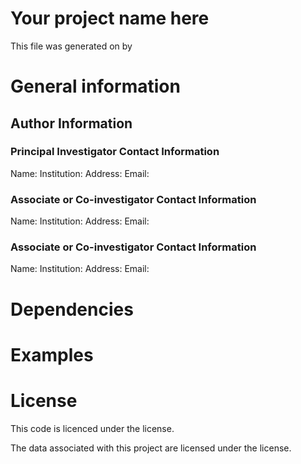Your project name here
=======================

<!-- This is a comment -->

<!-- NOTE:
This example README.md file serves as a template for documenting research.
Feel free to modify this to suit your needs!
-->

﻿This file was generated on <YYYY-MM-DD> by <Name>

# General information

<!-- What is this project? -->

<Your text here>

## Author Information

<!-- Who is working on this, and how can one contact them? -->

### Principal Investigator Contact Information

Name:
Institution:
Address:
Email:

### Associate or Co-investigator Contact Information

Name:
Institution:
Address:
Email:

### Associate or Co-investigator Contact Information

Name:
Institution:
Address:
Email:


# Dependencies

<!-- What software, hardware, and data are required for your project? -->


# Examples

<!-- How do you run the analysis, generate figures, and produce output?
Provide example code snippets if applicable -->


# License

<!-- What are the rules for modifying/reusing this work? -->

This code is licenced under the <your license here> license.

<!-- Next section if applicable -->

The data associated with this project are licensed under the <your license here> license.
